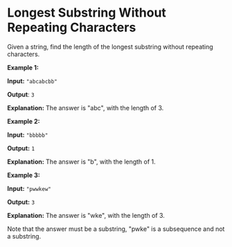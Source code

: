 
# Longest Substring Without Repeating Characters

 Given a string, find the length of the longest substring without repeating characters.
 
**Example 1:**

**Input:** `"abcabcbb"`

**Output**: `3`

**Explanation:** The answer is "abc", with the length of 3.

**Example 2:**

**Input:** `"bbbbb"`

**Output:** `1`

**Explanation:** The answer is "b", with the length of 1.

**Example 3:**

**Input:** `"pwwkew"`

**Output:** `3`

**Explanation:** The answer is "wke", with the length of 3.

Note that the answer must be a substring, "pwke" is a subsequence and not a substring.